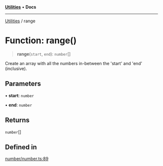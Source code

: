 [**Utilities**](../README.md) • **Docs**

***

[Utilities](../README.md) / range

# Function: range()

> **range**(`start`, `end`): `number`[]

Create an array with all the numbers in-between the 'start' and 'end' (inclusive).

## Parameters

• **start**: `number`

• **end**: `number`

## Returns

`number`[]

## Defined in

[number/number.ts:89](https://github.com/noobiept/utilities/blob/1d2cee23362dcff5c0b5fdf27f21e257e8f3dc9e/source/number/number.ts#L89)
